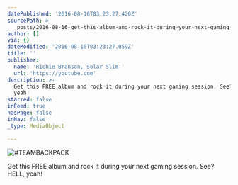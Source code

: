 ```yaml
---
datePublished: '2016-08-16T03:23:27.420Z'
sourcePath: >-
  _posts/2016-08-16-get-this-album-and-rock-it-during-your-next-gaming-session.md
author: []
via: {}
dateModified: '2016-08-16T03:23:27.059Z'
title: ''
publisher:
  name: 'Richie Branson, Solar Slim'
  url: 'https://youtube.com'
description: >-
  Get this FREE album and rock it during your next gaming session. See? HELL,
  yeah!
starred: false
inFeed: true
hasPage: false
inNav: false
_type: MediaObject

---
```

![#TEAMBACKPACK](https://the-grid-user-content.s3-us-west-2.amazonaws.com/bc486177-5863-4693-8e7e-5490fb1c6270.jpg)

Get this FREE album and rock it during your next gaming session. See? HELL, yeah!